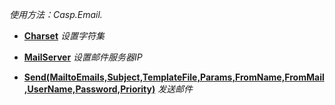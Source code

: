 _使用方法：Casp.Email._

  * **[Charset](Charset.md)** _设置字符集_

  * **[MailServer](MailServer.md)** _设置邮件服务器IP_

  * **[Send(MailtoEmails,Subject,TemplateFile,Params,FromName,FromMail,UserName,Password,Priority)](Send.md)** _发送邮件_